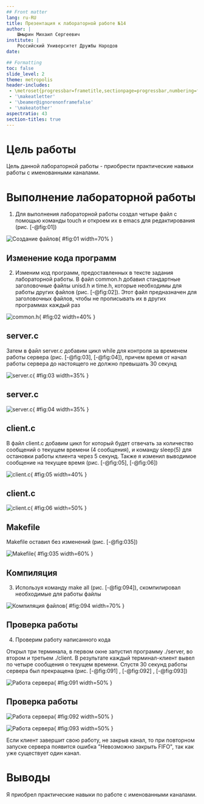 ```yaml
---
## Front matter
lang: ru-RU
title: Презентация к лабораторной работе №14
author: |
	Шмырин Михаил Сергеевич
institute: |
	Российский Университет Дружбы Народов
date: 

## Formatting
toc: false
slide_level: 2
theme: metropolis
header-includes: 
 - \metroset{progressbar=frametitle,sectionpage=progressbar,numbering=fraction}
 - '\makeatletter'
 - '\beamer@ignorenonframefalse'
 - '\makeatother'
aspectratio: 43
section-titles: true
---
```


# Цель работы

Цель данной лабораторной работы - приобрести практические навыки работы с именованными каналами.

# Выполнение лабораторной работы

1. Для выполнения лабораторной работы создал четыре файл с помощью команды touch и откроем их в emacs для редактирования (рис. [-@fig:01])

![Создание файлов](image/1.png){ #fig:01 width=70% }

## Изменение кода программ

2. Изменим код программ, предоставленных в тексте задания лабораторной работы. В файл common.h добавил стандартные заголовочные файлы unisd.h и time.h, которые необходимы для работы других файлов (рис. [-@fig:02]). Этот файл предназначен для заголовочных файлов, чтобы не прописывать их в других программах каждый раз

![common.h](image/2.png){ #fig:02 width=40% }

## server.c

Затем в файл server.c добавим цикл while для контроля за временем работы сервера (рис. [-@fig:03],  [-@fig:04]), причем время от начал работы сервера до настоящего не должно превышать 30 секунд

![server.c](image/31.png){ #fig:03 width=35% }

## server.c

![server.c](image/32.png){ #fig:04 width=35% }

## client.c

В файл client.c добавим цикл for который будет отвечать за количество сообщений о текущем времени (4 сообщения), и команду sleep(5) для остановки работы клиента через 5 секунд. Также я изменил выводимое сообщение на текущее время (рис. [-@fig:05],  [-@fig:06])

![client.c](image/41.png){ #fig:05 width=40% }

## client.c

![client.c ](image/42.png){ #fig:06 width=50% }

## Makefile

Makefile оставил без изменений (рис. [-@fig:035])

![Makefile](image/35.png){ #fig:035 width=60% }

## Компиляция

3. Используя команду make all (рис. [-@fig:094]), скомпилировал необходимые для работы файлы 

![Компиляция файлов](image/94.png){ #fig:094 width=70% }

## Проверка работы

4. Проверим работу написанного кода

Открыл три терминала, в первом окне запустил программу ./server, во втором и третьем ./client. В результате каждый терминал-клиент вывел по четыре сообщения о текущем времени. Спустя 30 секунд работы сервера был прекращена (рис. [-@fig:091] , [-@fig:092] , [-@fig:093])

![Работа сервера](image/91.png){ #fig:091 width=50% }

## Проверка работы

![Работа сервера](image/92.png){ #fig:092 width=50% }

![Работа сервера](image/93.png){ #fig:093 width=50% }

Если клиент завершит свою работу, не закрыв канал, то при повторном запуске сервера появится ошибка "Невозможно закрыть FIFO", так как уже существует один канал.

# Выводы

Я приобрел практические навыки по работе с именованными каналами.
